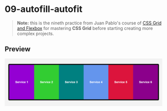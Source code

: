 # 09-autofill-autofit
> **Note:** this is the nineth practice from Juan Pablo's course of [CSS Grid and Flexbox](https://www.udemy.com/course/css-grid-y-flexbox-la-guia-definitiva-crea-10-proyectos/) for mastering **CSS Grid** before starting creating more complex projects.

## Preview
![](../readme/09-autofill-autofit.png)